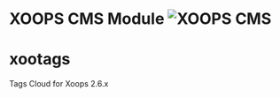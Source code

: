 # XOOPS CMS Module   ![XOOPS CMS](https://avatars2.githubusercontent.com/u/12771439?v=3&s=200)

# xootags
Tags Cloud for Xoops 2.6.x
